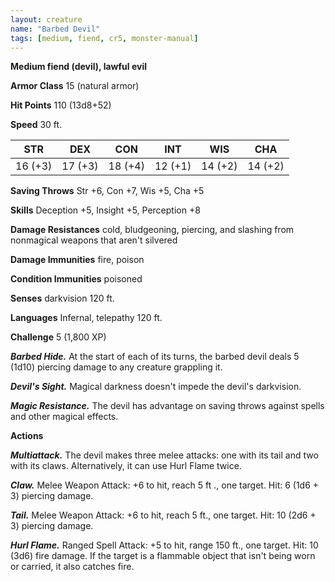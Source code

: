 ```yaml
---
layout: creature
name: "Barbed Devil"
tags: [medium, fiend, cr5, monster-manual]
---
```


**Medium fiend (devil), lawful evil**

**Armor Class** 15 (natural armor)

**Hit Points** 110 (13d8+52)

**Speed** 30 ft.

|   STR   |   DEX   |   CON   |   INT   |   WIS   |   CHA   |
|:-----:|:-----:|:-----:|:-----:|:-----:|:-----:|
| 16 (+3) | 17 (+3) | 18 (+4) | 12 (+1) | 14 (+2) | 14 (+2) |

**Saving Throws** Str +6, Con +7, Wis +5, Cha +5

**Skills** Deception +5, Insight +5, Perception +8

**Damage Resistances** cold, bludgeoning, piercing, and slashing from nonmagical weapons that aren't silvered

**Damage Immunities** fire, poison

**Condition Immunities** poisoned

**Senses** darkvision 120 ft.

**Languages** Infernal, telepathy 120 ft.

**Challenge** 5 (1,800 XP)

***Barbed Hide.*** At the start of each of its turns, the barbed devil deals 5 (1d10) piercing damage to any creature grappling it.

***Devil's Sight.*** Magical darkness doesn't impede the devil's darkvision.

***Magic Resistance.*** The devil has advantage on saving throws against spells and other magical effects.

**Actions**

***Multiattack.*** The devil makes three melee attacks: one with its tail and two with its claws. Alternatively, it can use Hurl Flame twice.

***Claw.*** Melee Weapon Attack: +6 to hit, reach 5 ft ., one target. Hit: 6 (1d6 + 3) piercing damage.

***Tail.*** Melee Weapon Attack: +6 to hit, reach 5 ft., one target. Hit: 10 (2d6 + 3) piercing damage.

***Hurl Flame.*** Ranged Spell Attack: +5 to hit, range 150 ft., one target. Hit: 10 (3d6) fire damage. If the target is a flammable object that isn't being worn or carried, it also catches fire.

